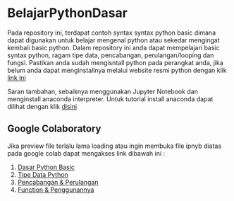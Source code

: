 # BelajarPythonDasar
Pada repository ini, terdapat contoh syntax syntax python basic dimana dapat digunakan untuk belajar mengenal python atau sekedar mengingat kembali basic python.
Dalam repository ini anda dapat mempelajari basic syntax python, ragam tipe data, pencabangan, perulangan/looping dan fungsi. Pastikan anda sudah mengisntall python pada perangkat anda, jika belum anda dapat menginstallnya melalui website resmi python dengan klik [link ini](https://www.python.org/)

Saran tambahan, sebaiknya menggunakan Jupyter Notebook dan menginstall anaconda interpreter.
Untuk tutorial install anaconda dapat dilihat dengan klik [disini](https://github.com/fakmalpradana/BelajarPythonDasar/blob/main/Tutorial%20Instal%20Anaconda.pdf)

## Google Colaboratory
Jika preview file terlalu lama loading atau ingin membuka file ipnyb diatas pada google colab dapat mengakses link dibawah ini :
1. [Dasar Python Basic](https://colab.research.google.com/github/fakmalpradana/BelajarPythonDasar/blob/main/00.%20Dasar%20Python%20Basic.ipynb)
2. [Tipe Data Python](https://colab.research.google.com/github/fakmalpradana/BelajarPythonDasar/blob/main/01.%20Tipe%20Data%20Python.ipynb)
3. [Pencabangan & Perulangan](https://colab.research.google.com/github/fakmalpradana/BelajarPythonDasar/blob/main/02.%20Pencabangan%20dan%20Perulangan.ipynb)
4. [Function & Penggunannya](https://colab.research.google.com/github/fakmalpradana/BelajarPythonDasar/blob/main/03.%20Function%20dan%20Penggunaannya.ipynb)
